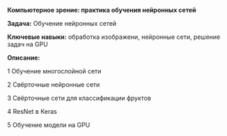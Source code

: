**Компьютерное зрение: практика обучения нейронных сетей**

**Задача:** Обучение нейронных сетей

**Ключевые навыки:** обработка изображени, нейронные сети, решение задач на GPU

**Описание:** 

1 Обучение многослойной сети

2 Свёрточные нейронные сети

3 Свёрточные сети для классификации фруктов

4 ResNet в Keras

5 Обучение модели на GPU
